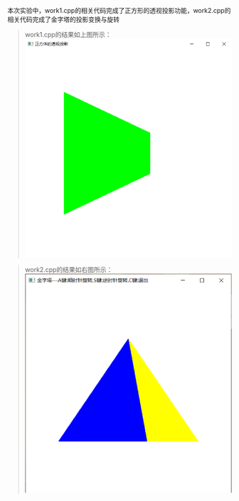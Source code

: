本次实验中，work1.cpp的相关代码完成了正方形的透视投影功能，work2.cpp的相关代码完成了金字塔的投影变换与旋转

>work1.cpp的结果如上图所示：
>![图片](https://github.com/TQY-tqy/Computer-Graphics-with-OpenGL/blob/main/%E5%9B%BE%E7%89%87/%E5%B1%8F%E5%B9%95%E6%88%AA%E5%9B%BE%202022-06-06%20004111.png)

>work2.cpp的结果如右图所示：
>![图片](https://github.com/TQY-tqy/Computer-Graphics-with-OpenGL/blob/main/%E5%9B%BE%E7%89%87/%E5%B1%8F%E5%B9%95%E6%88%AA%E5%9B%BE%202022-06-06%20004154.png)
